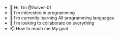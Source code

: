 - 👋 Hi, I’m @Solver-01
- 👀 I’m interested in programming
- 🌱 I’m currently learning All programming languages
- 💞️ I’m looking to collaborate on everything
- 📫 How to reach me My goal

<!---
Solver-01/Solver-01 is a ✨ special ✨ repository because its `README.md` (this file) appears on your GitHub profile.
You can click the Preview link to take a look at your changes.
--->
